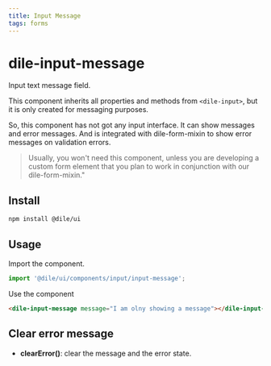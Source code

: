 ```yaml
---
title: Input Message
tags: forms
---
```


# dile-input-message

Input text message field.

This component inherits all properties and methods from `<dile-input>`, but it is only created for messaging purposes. 

So, this component has not got any input interface. It can show messages and error messages. And is integrated with dile-form-mixin to show error messages on validation errors.

> Usually, you won't need this component, unless you are developing a custom form element that you plan to work in conjunction with our dile-form-mixin."

## Install

```bash
npm install @dile/ui
```

## Usage

Import the component.

```javascript
import '@dile/ui/components/input/input-message';
```

Use the component

```html
<dile-input-message message="I am olny showing a message"></dile-input-message>
```

## Clear error message

- **clearError()**: clear the message and the error state.
